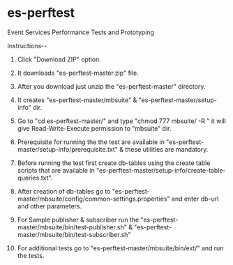 es-perftest
===========

Event Services Performance Tests and Prototyping

Instructions-- 

1)   Click "Download ZIP" option.

2)   It downloads "es-perftest-master.zip" file.

3)   After you download just unzip the "es-perftest-master" directory.

4)   It creates "es-perftest-master/mbsuite" & "es-perftest-master/setup-info" dir. 

5)   Go to "cd es-perftest-master/" and type  "chmod 777 mbsuite/ -R " it will give Read-Write-Execute permission to "mbsuite" dir.

6)   Prerequisite for running the the test are available in "es-perftest-master/setup-info/prerequisite.txt" & these utilities are mandatory.

7)   Before running the test first create db-tables using the create table scripts that are available in "es-perftest-master/setup-info/create-table-queries.txt".

8)   After creation of db-tables go to "es-perftest-master/mbsuite/config/common-settings.properties" and enter db-url and other parameters. 

9)   For Sample publisher & subscriber run the "es-perftest-master/mbsuite/bin/test-publisher.sh" & "es-perftest-master/mbsuite/bin/test-subscriber.sh"

10)  For additional tests go to "es-perftest-master/mbsuite/bin/ext/" and run the tests.